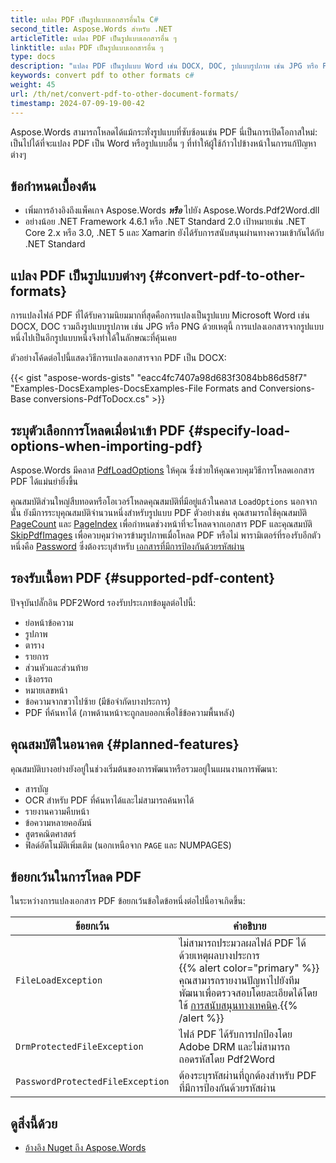 ```yaml
---
title: แปลง PDF เป็นรูปแบบเอกสารอื่นใน C#
second_title: Aspose.Words สำหรับ .NET
articleTitle: แปลง PDF เป็นรูปแบบเอกสารอื่น ๆ
linktitle: แปลง PDF เป็นรูปแบบเอกสารอื่น ๆ
type: docs
description: "แปลง PDF เป็นรูปแบบ Word เช่น DOCX, DOC, รูปแบบรูปภาพ เช่น JPG หรือ PNG หรือรูปแบบอื่นใดที่ Aspose.Words รองรับโดยใช้ C#"
keywords: convert pdf to other formats c#
weight: 45
url: /th/net/convert-pdf-to-other-document-formats/
timestamp: 2024-07-09-19-00-42
---
```


Aspose.Words สามารถโหลดได้แม้กระทั่งรูปแบบที่ซับซ้อนเช่น PDF นี่เป็นการเปิดโอกาสใหม่: เป็นไปได้ที่จะแปลง PDF เป็น Word หรือรูปแบบอื่น ๆ ที่ทำให้ผู้ใช้ก้าวไปข้างหน้าในการแก้ปัญหาต่างๆ

## ข้อกำหนดเบื้องต้น

* เพิ่มการอ้างอิงถึงแพ็คเกจ Aspose.Words ***หรือ*** ไปยัง Aspose.Words.Pdf2Word.dll
* อย่างน้อย .NET Framework 4.6.1 หรือ .NET Standard 2.0 เป้าหมายเช่น .NET Core 2.x หรือ 3.0, .NET 5 และ Xamarin ยังได้รับการสนับสนุนผ่านทางความเข้ากันได้กับ .NET Standard

## แปลง PDF เป็นรูปแบบต่างๆ {#convert-pdf-to-other-formats}

การแปลงไฟล์ PDF ที่ได้รับความนิยมมากที่สุดคือการแปลงเป็นรูปแบบ Microsoft Word เช่น DOCX, DOC รวมถึงรูปแบบรูปภาพ เช่น JPG หรือ PNG ด้วยเหตุนี้ การแปลงเอกสารจากรูปแบบหนึ่งไปเป็นอีกรูปแบบหนึ่งจึงทำได้ในลักษณะที่คุ้นเคย

ตัวอย่างโค้ดต่อไปนี้แสดงวิธีการแปลงเอกสารจาก PDF เป็น DOCX:

{{< gist "aspose-words-gists" "eacc4fc7407a98d683f3084bb86d58f7" "Examples-DocsExamples-DocsExamples-File Formats and Conversions-Base conversions-PdfToDocx.cs" >}}

## ระบุตัวเลือกการโหลดเมื่อนำเข้า PDF {#specify-load-options-when-importing-pdf}

Aspose.Words มีคลาส [PdfLoadOptions](https://reference.aspose.com/words/net/aspose.words.loading/pdfloadoptions/) ให้คุณ ซึ่งช่วยให้คุณควบคุมวิธีการโหลดเอกสาร PDF ได้แม่นยำยิ่งขึ้น

คุณสมบัติส่วนใหญ่สืบทอดหรือโอเวอร์โหลดคุณสมบัติที่มีอยู่แล้วในคลาส `LoadOptions` นอกจากนั้น ยังมีการระบุคุณสมบัติจำนวนหนึ่งสำหรับรูปแบบ PDF ตัวอย่างเช่น คุณสามารถใช้คุณสมบัติ [PageCount](https://reference.aspose.com/words/net/aspose.words.loading/pdfloadoptions/pagecount/) และ [PageIndex](https://reference.aspose.com/words/net/aspose.words.loading/pdfloadoptions/pageindex/) เพื่อกำหนดช่วงหน้าที่จะโหลดจากเอกสาร PDF และคุณสมบัติ [SkipPdfImages](https://reference.aspose.com/words/net/aspose.words.loading/pdfloadoptions/skippdfimages/) เพื่อควบคุมว่าควรข้ามรูปภาพเมื่อโหลด PDF หรือไม่ พารามิเตอร์ที่รองรับอีกตัวหนึ่งคือ [Password](https://reference.aspose.com/words/net/aspose.words.loading/loadoptions/password/) ซึ่งต้องระบุสำหรับ [เอกสารที่มีการป้องกันด้วยรหัสผ่าน](/words/net/protect-documents-and-parts-of-documents/)

## รองรับเนื้อหา PDF {#supported-pdf-content}

ปัจจุบันปลั๊กอิน PDF2Word รองรับประเภทข้อมูลต่อไปนี้:

* ย่อหน้าข้อความ
* รูปภาพ
* ตาราง
* รายการ
* ส่วนหัวและส่วนท้าย
* เชิงอรรถ
* หมายเลขหน้า
* ข้อความจากขวาไปซ้าย (มีข้อจำกัดบางประการ)
* PDF ที่ค้นหาได้ (ภาพด้านหน้าจะถูกลบออกเพื่อใช้ข้อความพื้นหลัง)

## คุณสมบัติในอนาคต {#planned-features}

คุณสมบัติบางอย่างยังอยู่ในช่วงเริ่มต้นของการพัฒนาหรือรวมอยู่ในแผนงานการพัฒนา:

* สารบัญ
* OCR สำหรับ PDF ที่ค้นหาได้และไม่สามารถค้นหาได้
* รายงานความคืบหน้า
* ข้อความหลายคอลัมน์
* สูตรคณิตศาสตร์
* ฟิลด์อัตโนมัติเพิ่มเติม (นอกเหนือจาก `PAGE` และ NUMPAGES)

## ข้อยกเว้นในการโหลด PDF

ในระหว่างการแปลงเอกสาร PDF ข้อยกเว้นข้อใดข้อหนึ่งต่อไปนี้อาจเกิดขึ้น:

|  ข้อยกเว้น |  คำอธิบาย |
|  --------------------------------  |  ------------------------------------------------------------  |
|  `FileLoadException`               |  ไม่สามารถประมวลผลไฟล์ PDF ได้ด้วยเหตุผลบางประการ<br /> {{% alert color="primary" %}}คุณสามารถรายงานปัญหาไปยังทีมพัฒนาเพื่อตรวจสอบโดยละเอียดได้โดยใช้ [การสนับสนุนทางเทคนิค](/words/th/net/technical-support/).{{% /alert %}} |
|  `DrmProtectedFileException`       |  ไฟล์ PDF ได้รับการปกป้องโดย Adobe DRM และไม่สามารถถอดรหัสโดย Pdf2Word |
|  `PasswordProtectedFileException`  |  ต้องระบุรหัสผ่านที่ถูกต้องสำหรับ PDF ที่มีการป้องกันด้วยรหัสผ่าน |

## ดูสิ่งนี้ด้วย

* [อ้างอิง Nuget ถึง Aspose.Words](https://www.nuget.org/packages/Aspose.Words/)

